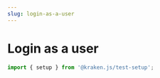 ```yaml
---
slug: login-as-a-user
---
```

# Login as a user

<!-- file://code-samples/login-user-management/index.mjs -->
```typescript
import { setup } from '@kraken.js/test-setup';


```
